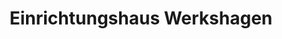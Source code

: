 ---
title: "Einrichtungshaus Werkshagen"
url: /bergneustadt/einrichtungshaus-werkshagen/
shop: Möbel
---